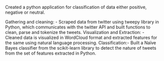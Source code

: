 Created a python application for classification of data either positive, negative or neutral.

Gathering and cleaning: - Scraped data from twitter using tweepy library in Python, which communicates with the twitter API and built functions to clean, parse and tokenize the tweets.
Visualization and Extraction: - Cleaned data is visualized in WordCloud format and extracted features for the same using natural language processing.
Classification:- Built a Naïve Bayes classifier from the scikit-learn library to detect the nature of tweets from the set of features extracted in Python.
